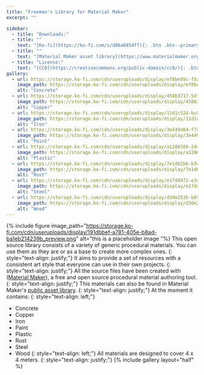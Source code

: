 ```yaml
---
title: "Freeman's Library for Material Maker"
excerpt: ""

sidebar:
  - title: "Downloads:"
  - title: ""
    text: "[Ko-fi](https://ko-fi.com/s/d86a6854ff){: .btn .btn--primary } "
  - title: ""
    text: "[Material Maker asset library](https://www.materialmaker.org/materials?search=freeman&type=material){: .btn .btn--primary } "
  - title: "License:"
    text: "[CC0](https://creativecommons.org/public-domain/cc0/){: .btn .btn--primary} "
gallery:
  - url: https://storage.ko-fi.com/cdn/useruploads/display/ef8be95c-f5a4-4663-b286-de2ad8d290aa_capturesde2023-06-2413-44-30.png
    image_path: https://storage.ko-fi.com/cdn/useruploads/display/ef8be95c-f5a4-4663-b286-de2ad8d290aa_capturesde2023-06-2413-44-30.png
    alt: "Concrete"
  - url: https://storage.ko-fi.com/cdn/useruploads/display/458b3717-5df1-4c33-aa2e-458a3818c8aa_capturesde2023-06-2413-44-49.png
    image_path: https://storage.ko-fi.com/cdn/useruploads/display/458b3717-5df1-4c33-aa2e-458a3818c8aa_capturesde2023-06-2413-44-49.png
    alt: "Copper"
  - url: https://storage.ko-fi.com/cdn/useruploads/display/11d1c524-bc88-430a-bd69-730d8a1d10cd_capturesde2023-06-2413-45-06.png
    image_path: https://storage.ko-fi.com/cdn/useruploads/display/11d1c524-bc88-430a-bd69-730d8a1d10cd_capturesde2023-06-2413-45-06.png
    alt: "Iron"
  - url: https://storage.ko-fi.com/cdn/useruploads/display/3e449d64-f7c2-4c74-bb67-0ad36653381f_capturesde2023-06-2413-45-44.png
    image_path: https://storage.ko-fi.com/cdn/useruploads/display/3e449d64-f7c2-4c74-bb67-0ad36653381f_capturesde2023-06-2413-45-44.png
    alt: "Paint"
  - url: https://storage.ko-fi.com/cdn/useruploads/display/a1286566-2d4f-4f3f-bd63-698dd76a08c7_capturesde2023-06-2413-47-09.png
    image_path: https://storage.ko-fi.com/cdn/useruploads/display/a1286566-2d4f-4f3f-bd63-698dd76a08c7_capturesde2023-06-2413-47-09.png
    alt: "Plastic"
  - url: https://storage.ko-fi.com/cdn/useruploads/display/7e1d62b6-b34b-4a39-b2ba-3a6d6ed14a69_capturesde2023-06-2413-47-57.png
    image_path: https://storage.ko-fi.com/cdn/useruploads/display/7e1d62b6-b34b-4a39-b2ba-3a6d6ed14a69_capturesde2023-06-2413-47-57.png
    alt: "Rust"
  - url: https://storage.ko-fi.com/cdn/useruploads/display/e1fdd972-e34f-4aa9-8b28-32430751c0cb_capturesde2023-06-2413-48-12.png
    image_path: https://storage.ko-fi.com/cdn/useruploads/display/e1fdd972-e34f-4aa9-8b28-32430751c0cb_capturesde2023-06-2413-48-12.png
    alt: "Steel"
  - url: https://storage.ko-fi.com/cdn/useruploads/display/d3de2535-b69f-4af3-a618-c685ffb82106_capturesde2023-06-2413-49-43.png
    image_path: https://storage.ko-fi.com/cdn/useruploads/display/d3de2535-b69f-4af3-a618-c685ffb82106_capturesde2023-06-2413-49-43.png
    alt: "Wood"
---
```

{% include figure image_path="https://storage.ko-fi.com/cdn/useruploads/display/191dbbef-a781-405e-b8ad-ba1eb214239b_preview.png" alt="this is a placeholder image "%}
This open source library consists of a variety of generic procedural materials. You can use them as they are or as a base to create more complex ones. 
{: style="text-align: justify;"}
It aims to provide a set of resources with a consistent art style that everyone can use in their own projects.
{: style="text-align: justify;"}
All the source files have been created with ([Material Maker](https://www.materialmaker.org/)), a free and open source procedural material authoring tool.
{: style="text-align: justify;"}
This materials can also be found in Material Maker's [public asset library](https://www.materialmaker.org/materials?search=freeman&type=material).
{: style="text-align: justify;"}
At the moment it contains:
{: style="text-align: left;"}
* Concrete
* Copper
* Iron
* Paint
* Plastic
* Rust
* Steel
* Wood
{: style="text-align: left;"}
All materials are designed to cover 4 x 4 meters.
{: style="text-align: justify;"}
{% include gallery layout="half" %}

